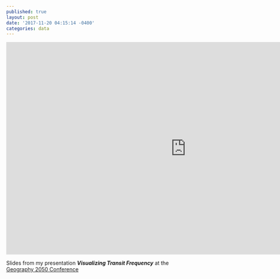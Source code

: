 ```yaml
---
published: true
layout: post
date: '2017-11-20 04:15:14 -0400'
categories: data
---
```

<iframe src="https://docs.google.com/presentation/d/e/2PACX-1vQ6qjEHZ6QDCqQrV1uV-E97DA3PhHdbpjicrB6GKMf5Q-fnrg2rW_sRz07MRVL0-8OugWj0WvQ-9NAj/embed?start=false&loop=false&delayms=30000" frameborder="0" width="960" height="569" allowfullscreen="true" mozallowfullscreen="true" webkitallowfullscreen="true"></iframe>

<br>

Slides from my presentation ***Visualizing Transit Frequency*** at the [Geography 2050 Conference](http://2017.geography2050.org/)
